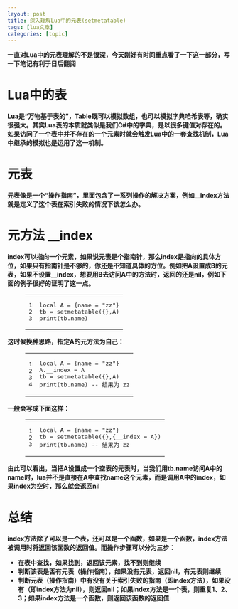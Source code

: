 ```yaml
---
layout: post
title: 深入理解Lua中的元表(setmetatable) 
tags: [lua文章]
categories: [topic]
---
```

<div class="content" itemprop="articleBody">
    <p><strong>一直对Lua中的元表理解的不是很深，今天刚好有时间重点看了一下这一部分，写一下笔记有利于日后翻阅</strong></p>
<h1 id="Lua中的表"><a href="#Lua中的表" class="headerlink" title="Lua中的表"></a>Lua中的表</h1><p><strong>Lua是“万物基于表的”，Table既可以模拟数组，也可以模拟字典哈希表等，确实很强大。其实Lua表的本质就类似是我们C#中的字典，是以很多键值对存在的。如果访问了一个表中并不存在的一个元素时就会触发Lua中的一套查找机制，Lua中继承的模拟也是运用了这一机制。</strong></p>
<h1 id="元表"><a href="#元表" class="headerlink" title="元表"></a>元表</h1><p><strong>元表像是一个“操作指南”，里面包含了一系列操作的解决方案，例如__index方法就是定义了这个表在索引失败的情况下该怎么办。</strong></p>
<h1 id="元方法-index"><a href="#元方法-index" class="headerlink" title="元方法 __index"></a>元方法 __index</h1><p><strong><strong>index可以指向一个元素，如果说元表是个指南针，那么</strong>index是指向的具体方位，如果只有指南针是不够的，你还是不知道具体的方位。例如把A设置成B的元表，如果不设置__index，想要用B去访问A中的方法时，返回的还是nil，例如下面的例子很好的证明了这一点。</strong></p>
<figure class="highlight lua"><table><tbody><tr><td class="gutter"><pre><span class="line">1</span><br/><span class="line">2</span><br/><span class="line">3</span><br/></pre></td><td class="code"><pre><span class="line"><span class="keyword">local</span> A = {name = <span class="string">&#34;zz&#34;</span>}</span><br/><span class="line">tb = <span class="built_in">setmetatable</span>({},A)</span><br/><span class="line"><span class="built_in">print</span>(tb.name) </span><br/></pre></td></tr></tbody></table></figure>

<p><strong>这时候换种思路，指定A的元方法为自己：</strong></p>
<figure class="highlight lua"><table><tbody><tr><td class="gutter"><pre><span class="line">1</span><br/><span class="line">2</span><br/><span class="line">3</span><br/><span class="line">4</span><br/></pre></td><td class="code"><pre><span class="line"><span class="keyword">local</span> A = {name = <span class="string">&#34;zz&#34;</span>}</span><br/><span class="line">A.<span class="built_in">__index</span> = A</span><br/><span class="line">tb = <span class="built_in">setmetatable</span>({},A)</span><br/><span class="line"><span class="built_in">print</span>(tb.name) <span class="comment">-- 结果为 zz</span></span><br/></pre></td></tr></tbody></table></figure>

<p><strong>一般会写成下面这样：</strong></p>
<figure class="highlight lua"><table><tbody><tr><td class="gutter"><pre><span class="line">1</span><br/><span class="line">2</span><br/><span class="line">3</span><br/></pre></td><td class="code"><pre><span class="line"><span class="keyword">local</span> A = {name = <span class="string">&#34;zz&#34;</span>}</span><br/><span class="line">tb = <span class="built_in">setmetatable</span>({},{<span class="built_in">__index</span> = A})</span><br/><span class="line"><span class="built_in">print</span>(tb.name) <span class="comment">-- 结果为 zz</span></span><br/></pre></td></tr></tbody></table></figure>

<p><strong>由此可以看出，当把A设置成一个空表的元表时，当我们用tb.name访问A中的name时，lua并不是直接在A中查找name这个元素，而是调用A中的<strong>index，如果</strong>index为空时，那么就会返回nil</strong></p>
<h1 id="总结"><a href="#总结" class="headerlink" title="总结"></a>总结</h1><p><strong><strong>index方法除了可以是一个表，还可以是一个函数，如果是一个函数，</strong>index方法被调用时将返回该函数的返回值。而操作步骤可以分为三步：</strong></p>
<ul>
<li><strong>在表中查找，如果找到，返回该元素，找不到则继续</strong></li>
<li><strong>判断该表是否有元表（操作指南），如果没有元表，返回nil，有元表则继续</strong></li>
<li><strong>判断元表（操作指南）中有没有关于索引失败的指南（即<strong>index方法），如果没有（即</strong>index方法为nil），则返回nil；如果<strong>index方法是一个表，则重复1、2、3；如果</strong>index方法是一个函数，则返回该函数的返回值</strong></li>
</ul>

  </div>
